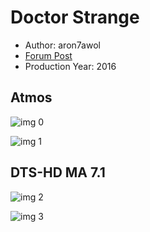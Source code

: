 # Doctor Strange

* Author: aron7awol
* [Forum Post](https://www.avsforum.com/threads/bass-eq-for-filtered-movies.2995212/post-56772152)
* Production Year: 2016

## Atmos

![img 0](https://i.imgur.com/WXNE1YZ.jpg)

![img 1](https://i.imgur.com/u4Ck0Zz.png)

## DTS-HD MA 7.1

![img 2](https://i.imgur.com/vrYGvfC.jpg)

![img 3](https://i.imgur.com/nV8UAqG.jpg)

